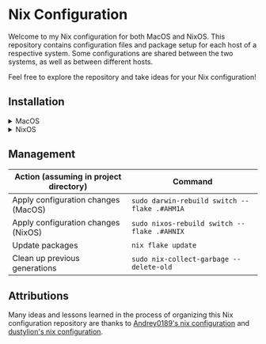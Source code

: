 # Nix Configuration

Welcome to my Nix configuration for both MacOS and NixOS. This repository contains configuration files and package setup for each host of a respective system. Some configurations are shared between the two systems, as well as between different hosts.

Feel free to explore the repository and take ideas for your Nix configuration!

## Installation

<details>
<summary>MacOS</summary>

### MacOS

1. Install the [Homebrew](https://brew.sh/) package manager.
2. Install [Nix](https://nixos.org/) through the [Determinate Nix](https://determinate.systems/) Installer (answer no to the prompt; `--nix-build-group-id 30000` option added).

```
curl --proto '=https' --tlsv1.2 -sSf -L https://install.determinate.systems/nix | sh -s -- install --nix-build-group-id 30000
```

3. Restart the computer.
4. Clone the repository and change into the directory.

```
git clone https://github.com/andreshungbz/nixconfig.git && cd nixconfig
```

5. Install the selected flake configuration for the first time (e.g. `#AHM1A`).

```
sudo nix run nix-darwin/master#darwin-rebuild -- switch --flake .#AHM1A
```

</details>

<details>
<summary>NixOS</summary>

### NixOS

1. Install [NixOS](https://nixos.org/) on the computer using the official images and boot into the system.
2. In the terminal, edit the configuration file using `sudo nano etc/nixos/configuration.nix` and add the following.

```nix
nix.settings.experimental-features = [ "nix-command" "flakes" ];
# add git package
```

3. Switch to the configuration.

```
sudo nixos-rebuild switch
```

4. Create a `Projects` directory in the home directory and change into it.

```
mkdir ~/Projects && cd ~/Projects
```

5.  Clone the repository and change into the directory.

```
git clone https://github.com/andreshungbz/nixconfig.git && cd nixconfig
```

6. Back up the initial configuration.

```
sudo mv /etc/nixos /etc/nixos.bak
```

7. Create a symbolic link to the new configuration.

```
sudo ln -s ~/Projects/nixconfig /etc/nixos
```

8. Install the selected flake configuration for the first time.

```
sudo nixos-rebuild switch --flake .#AHNIX
```

9. Restart the computer.

</details>

## Management

| Action (assuming in project directory) | Command                                      |
| -------------------------------------- | -------------------------------------------- |
| Apply configuration changes (MacOS)    | `sudo darwin-rebuild switch --flake .#AHM1A` |
| Apply configuration changes (NixOS)    | `sudo nixos-rebuild switch --flake .#AHNIX`  |
| Update packages                        | `nix flake update`                           |
| Clean up previous generations          | `sudo nix-collect-garbage --delete-old`      |

## Attributions

Many ideas and lessons learned in the process of organizing this Nix configuration repository are thanks to [Andrey0189's nix configuration](https://github.com/Andrey0189/nixos-config-reborn) and [dustylion's nix configuration](https://github.com/dustinlyons/nixos-config).
